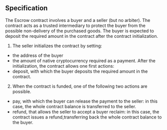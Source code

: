 ## Specification
The Escrow contract involves a buyer and a seller (but no arbiter). The contract acts as a trusted intermediary to protect the buyer from the possible non-delivery of the purchased goods. The buyer is expected to deposit the required amount in the contract after the contract initialization.
1. The seller initializes the contract by setting:
- the address of the buyer
- the amount of native cryptocurrency required as a payment.
After the initialization, the contract allows one first actions:
- deposit, with which the buyer deposits the required amount in the contract.
2. When the contract is funded, one of the following two actions are possible.
- pay, with which the buyer can release the payment to the seller: in this case, the whole contract balance is transferred to the seller.
- refund, that allows the seller to accept a buyer reclaim: in this case, the contract issues a refund,transferring back the whole contract balance to the buyer.
 